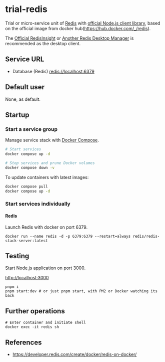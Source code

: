 # trial-redis

Trial or micro-service unit of [Redis](https://redis.io/docs/) with [official Node.js client library](https://redis.io/docs/clients/nodejs/), based on the official image from docker hub(https://hub.docker.com/_/redis).

The [Official RedisInsight](https://redis.com/redis-enterprise/redis-insight/) or [Another Redis Desktop Manager](https://github.com/qishibo/AnotherRedisDesktopManager) is recommended as the desktop client.

## Service URL

- Database (Redis) [redis://localhost:6379](redis://localhost:6379)

## Default user

None, as default.

## Startup

### Start a service group

Manage service stack with [Docker Compose](https://docs.docker.com/compose/).

```bash
# Start services
docker compose up -d

# Stop services and prune Docker volumes
docker compose down -v
```

To update containers with latest images:

```bash
docker compose pull
docker compose up -d
```

### Start services individually

#### Redis

Launch Redis with docker on port 6379.

```shell
docker run --name redis -d -p 6379:6379 --restart=always redis/redis-stack-server:latest
```

## Testing

Start Node.js application on port 3000.

[http://localhost:3000](http://localhost:3000)

```shell
pnpm i
pnpm start:dev # or just pnpm start, with PM2 or Docker watching its back
```

## Further operations

```shell
# Enter container and initiate shell
docker exec -it redis sh
```

## References

- https://developer.redis.com/create/docker/redis-on-docker/
